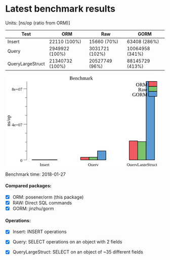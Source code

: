 # Latest benchmark results

Units: [ns/op (ratio from ORM)]

| Test | ORM | Raw | GORM |
| --- | --- | --- | --- |
| Insert | 22110 (100%) | 15660 (70%) | 63408 (286%) |
| Query | 2949922 (100%) | 3031721 (102%) | 10064958 (341%) |
| QueryLargeStruct | 21340732 (100%) | 20527749 (96%) | 88145729 (413%) |


![graph](./benchmark.png)



Benchmark time: 2018-01-27


#### Compared packages:

- [x] ORM: posener/orm (this package)
- [x] RAW: Direct SQL commands
- [x] GORM: jinzhu/gorm

#### Operations:

- [x] Insert: INSERT operations
- [X] Query: SELECT operations on an object with 2 fields
- [X] QueryLargeStruct: SELECT on an object of ~35 different fields

